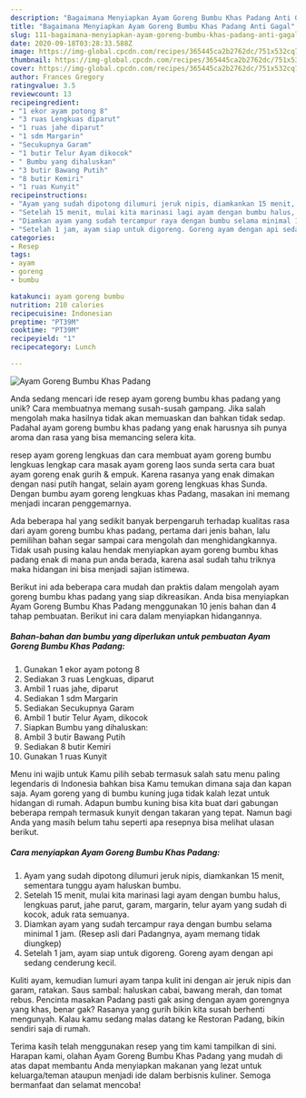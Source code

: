 ```yaml
---
description: "Bagaimana Menyiapkan Ayam Goreng Bumbu Khas Padang Anti Gagal"
title: "Bagaimana Menyiapkan Ayam Goreng Bumbu Khas Padang Anti Gagal"
slug: 111-bagaimana-menyiapkan-ayam-goreng-bumbu-khas-padang-anti-gagal
date: 2020-09-18T03:28:33.588Z
image: https://img-global.cpcdn.com/recipes/365445ca2b2762dc/751x532cq70/ayam-goreng-bumbu-khas-padang-foto-resep-utama.jpg
thumbnail: https://img-global.cpcdn.com/recipes/365445ca2b2762dc/751x532cq70/ayam-goreng-bumbu-khas-padang-foto-resep-utama.jpg
cover: https://img-global.cpcdn.com/recipes/365445ca2b2762dc/751x532cq70/ayam-goreng-bumbu-khas-padang-foto-resep-utama.jpg
author: Frances Gregory
ratingvalue: 3.5
reviewcount: 13
recipeingredient:
- "1 ekor ayam potong 8"
- "3 ruas Lengkuas diparut"
- "1 ruas jahe diparut"
- "1 sdm Margarin"
- "Secukupnya Garam"
- "1 butir Telur Ayam dikocok"
- " Bumbu yang dihaluskan"
- "3 butir Bawang Putih"
- "8 butir Kemiri"
- "1 ruas Kunyit"
recipeinstructions:
- "Ayam yang sudah dipotong dilumuri jeruk nipis, diamkankan 15 menit, sementara tunggu ayam haluskan bumbu."
- "Setelah 15 menit, mulai kita marinasi lagi ayam dengan bumbu halus, lengkuas parut, jahe parut, garam, margarin, telur ayam yang sudah di kocok, aduk rata semuanya."
- "Diamkan ayam yang sudah tercampur raya dengan bumbu selama minimal 1 jam. (Resep asli dari Padangnya, ayam memang tidak diungkep)"
- "Setelah 1 jam, ayam siap untuk digoreng. Goreng ayam dengan api sedang cenderung kecil."
categories:
- Resep
tags:
- ayam
- goreng
- bumbu

katakunci: ayam goreng bumbu 
nutrition: 210 calories
recipecuisine: Indonesian
preptime: "PT39M"
cooktime: "PT39M"
recipeyield: "1"
recipecategory: Lunch

---
```



![Ayam Goreng Bumbu Khas Padang](https://img-global.cpcdn.com/recipes/365445ca2b2762dc/751x532cq70/ayam-goreng-bumbu-khas-padang-foto-resep-utama.jpg)

Anda sedang mencari ide resep ayam goreng bumbu khas padang yang unik? Cara membuatnya memang susah-susah gampang. Jika salah mengolah maka hasilnya tidak akan memuaskan dan bahkan tidak sedap. Padahal ayam goreng bumbu khas padang yang enak harusnya sih punya aroma dan rasa yang bisa memancing selera kita.

resep ayam goreng lengkuas dan cara membuat ayam goreng bumbu lengkuas lengkap cara masak ayam goreng laos sunda serta cara buat ayam goreng enak gurih &amp; empuk. Karena rasanya yang enak dimakan dengan nasi putih hangat, selain ayam goreng lengkuas khas Sunda. Dengan bumbu ayam goreng lengkuas khas Padang, masakan ini memang menjadi incaran penggemarnya.

Ada beberapa hal yang sedikit banyak berpengaruh terhadap kualitas rasa dari ayam goreng bumbu khas padang, pertama dari jenis bahan, lalu pemilihan bahan segar sampai cara mengolah dan menghidangkannya. Tidak usah pusing kalau hendak menyiapkan ayam goreng bumbu khas padang enak di mana pun anda berada, karena asal sudah tahu triknya maka hidangan ini bisa menjadi sajian istimewa.


Berikut ini ada beberapa cara mudah dan praktis dalam mengolah ayam goreng bumbu khas padang yang siap dikreasikan. Anda bisa menyiapkan Ayam Goreng Bumbu Khas Padang menggunakan 10 jenis bahan dan 4 tahap pembuatan. Berikut ini cara dalam menyiapkan hidangannya.

<!--inarticleads1-->

##### Bahan-bahan dan bumbu yang diperlukan untuk pembuatan Ayam Goreng Bumbu Khas Padang:

1. Gunakan 1 ekor ayam potong 8
1. Sediakan 3 ruas Lengkuas, diparut
1. Ambil 1 ruas jahe, diparut
1. Sediakan 1 sdm Margarin
1. Sediakan Secukupnya Garam
1. Ambil 1 butir Telur Ayam, dikocok
1. Siapkan  Bumbu yang dihaluskan:
1. Ambil 3 butir Bawang Putih
1. Sediakan 8 butir Kemiri
1. Gunakan 1 ruas Kunyit


Menu ini wajib untuk Kamu pilih sebab termasuk salah satu menu paling legendaris di Indonesia bahkan bisa Kamu temukan dimana saja dan kapan saja. Ayam goreng yang di bumbu kuning juga tidak kalah lezat untuk hidangan di rumah. Adapun bumbu kuning bisa kita buat dari gabungan beberapa rempah termasuk kunyit dengan takaran yang tepat. Namun bagi Anda yang masih belum tahu seperti apa resepnya bisa melihat ulasan berikut. 

<!--inarticleads2-->

##### Cara menyiapkan Ayam Goreng Bumbu Khas Padang:

1. Ayam yang sudah dipotong dilumuri jeruk nipis, diamkankan 15 menit, sementara tunggu ayam haluskan bumbu.
1. Setelah 15 menit, mulai kita marinasi lagi ayam dengan bumbu halus, lengkuas parut, jahe parut, garam, margarin, telur ayam yang sudah di kocok, aduk rata semuanya.
1. Diamkan ayam yang sudah tercampur raya dengan bumbu selama minimal 1 jam. (Resep asli dari Padangnya, ayam memang tidak diungkep)
1. Setelah 1 jam, ayam siap untuk digoreng. Goreng ayam dengan api sedang cenderung kecil.


Kuliti ayam, kemudian lumuri ayam tanpa kulit ini dengan air jeruk nipis dan garam, ratakan. Saus sambal: haluskan cabai, bawang merah, dan tomat rebus. Pencinta masakan Padang pasti gak asing dengan ayam gorengnya yang khas, benar gak? Rasanya yang gurih bikin kita susah berhenti mengunyah. Kalau kamu sedang malas datang ke Restoran Padang, bikin sendiri saja di rumah. 

Terima kasih telah menggunakan resep yang tim kami tampilkan di sini. Harapan kami, olahan Ayam Goreng Bumbu Khas Padang yang mudah di atas dapat membantu Anda menyiapkan makanan yang lezat untuk keluarga/teman ataupun menjadi ide dalam berbisnis kuliner. Semoga bermanfaat dan selamat mencoba!
